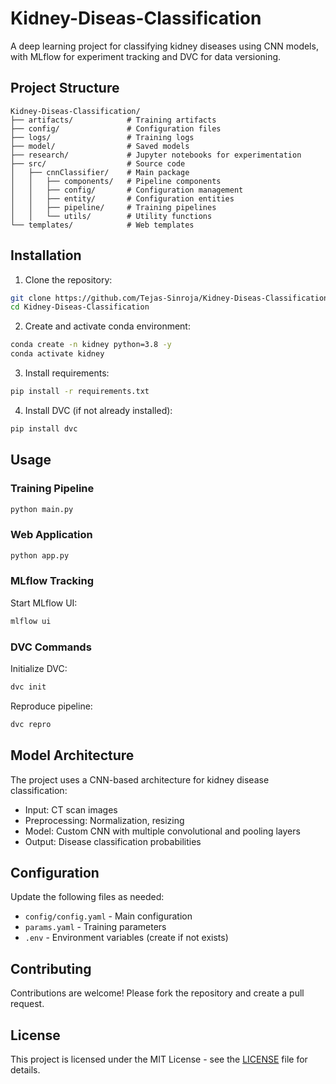 # Kidney-Diseas-Classification

A deep learning project for classifying kidney diseases using CNN models, with MLflow for experiment tracking and DVC for data versioning.

## Project Structure

```
Kidney-Diseas-Classification/
├── artifacts/            # Training artifacts
├── config/               # Configuration files
├── logs/                 # Training logs
├── model/                # Saved models
├── research/             # Jupyter notebooks for experimentation
├── src/                  # Source code
│   ├── cnnClassifier/    # Main package
│   │   ├── components/   # Pipeline components
│   │   ├── config/       # Configuration management
│   │   ├── entity/       # Configuration entities
│   │   ├── pipeline/     # Training pipelines
│   │   └── utils/        # Utility functions
└── templates/            # Web templates
```

## Installation

1. Clone the repository:
```bash
git clone https://github.com/Tejas-Sinroja/Kidney-Diseas-Classification.git
cd Kidney-Diseas-Classification
```

2. Create and activate conda environment:
```bash
conda create -n kidney python=3.8 -y
conda activate kidney
```

3. Install requirements:
```bash
pip install -r requirements.txt
```

4. Install DVC (if not already installed):
```bash
pip install dvc
```

## Usage

### Training Pipeline
```bash
python main.py
```

### Web Application
```bash
python app.py
```

### MLflow Tracking
Start MLflow UI:
```bash
mlflow ui
```

### DVC Commands
Initialize DVC:
```bash
dvc init
```

Reproduce pipeline:
```bash
dvc repro
```

## Model Architecture
The project uses a CNN-based architecture for kidney disease classification:
- Input: CT scan images
- Preprocessing: Normalization, resizing
- Model: Custom CNN with multiple convolutional and pooling layers
- Output: Disease classification probabilities

## Configuration
Update the following files as needed:
- `config/config.yaml` - Main configuration
- `params.yaml` - Training parameters
- `.env` - Environment variables (create if not exists)

## Contributing
Contributions are welcome! Please fork the repository and create a pull request.

## License
This project is licensed under the MIT License - see the [LICENSE](LICENSE) file for details.
